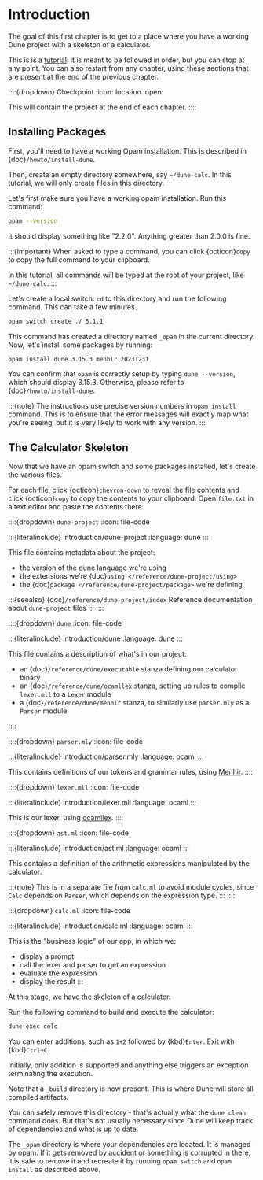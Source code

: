 Introduction
============

The goal of this first chapter is to get to a place where you have a working
Dune project with a skeleton of a calculator.

This is is a [tutorial](https://diataxis.fr/tutorials/): it is meant to be
followed in order, but you can stop at any point. You can also restart from any
chapter, using these sections that are present at the end of the previous
chapter.

::::{dropdown} Checkpoint
:icon: location
:open:

This will contain the project at the end of each chapter.
::::

## Installing Packages

First, you'll need to have a working Opam installation. This is described in
{doc}`/howto/install-dune`.

Then, create an empty directory somewhere, say `~/dune-calc`. In this tutorial,
we will only create files in this directory.

Let's first make sure you have a working opam installation. Run this command:

```sh
opam --version
```

It should display something like "2.2.0". Anything greater than 2.0.0 is fine.

:::{important}
When asked to type a command, you can click {octicon}`copy` to copy the full
command to your clipboard.

In this tutorial, all commands will be typed at the root of your project, like
`~/dune-calc`.
:::

Let's create a local switch: `cd` to this directory and run the following command.
This can take a few minutes.

```sh
opam switch create ./ 5.1.1
```

This command has created a directory named `_opam` in the current directory.
Now, let's install some packages by running:

```sh
opam install dune.3.15.3 menhir.20231231
```

You can confirm that `opam` is correctly setup by typing `dune --version`,
which should display 3.15.3. Otherwise, please refer to
{doc}`/howto/install-dune`.

:::{note}
The instructions use precise version numbers in `opam install` command. This is
to ensure that the error messages will exactly map what you're seeing, but
it is very likely to work with any version.
:::

## The Calculator Skeleton

Now that we have an opam switch and some packages installed, let's create the
various files.

For each file, click {octicon}`chevron-down` to reveal the file contents and
click {octicon}`copy` to copy the contents to your clipboard. Open `file.txt`
in a text editor and paste the contents there.

::::{dropdown} `dune-project`
:icon: file-code

:::{literalinclude} introduction/dune-project
:language: dune
:::

This file contains metadata about the project:

- the version of the dune language we're using
- the extensions we're {doc}`using </reference/dune-project/using>`
- the {doc}`package </reference/dune-project/package>` we're defining

:::{seealso}
{doc}`/reference/dune-project/index`
  Reference documentation about `dune-project` files
:::
::::

::::{dropdown} `dune`
:icon: file-code

:::{literalinclude} introduction/dune
:language: dune
:::

This file contains a description of what's in our project:

- an {doc}`/reference/dune/executable` stanza defining our calculator binary
- an {doc}`/reference/dune/ocamllex` stanza, setting up rules to compile
  `lexer.mll` to a `Lexer` module
- a {doc}`/reference/dune/menhir` stanza, to similarly use `parser.mly` as a `Parser` module

::::

::::{dropdown} `parser.mly`
:icon: file-code

:::{literalinclude} introduction/parser.mly
:language: ocaml
:::

This contains definitions of our tokens and grammar rules, using
[Menhir](https://gallium.inria.fr/~fpottier/menhir/).
::::

::::{dropdown} `lexer.mll`
:icon: file-code

:::{literalinclude} introduction/lexer.mll
:language: ocaml
:::

This is our lexer, using [ocamllex](https://ocaml.org/manual/5.2/lexyacc.html).
::::

::::{dropdown} `ast.ml`
:icon: file-code

:::{literalinclude} introduction/ast.ml
:language: ocaml
:::

This contains a definition of the arithmetic expressions manipulated by the calculator.

:::{note}
This is in a separate file from `calc.ml` to avoid module cycles, since `Calc`
depends on `Parser`, which depends on the expression type.
:::
::::

:::{dropdown} `calc.ml`
:icon: file-code

:::{literalinclude} introduction/calc.ml
:language: ocaml
:::

This is the "business logic" of our app, in which we:
- display a prompt
- call the lexer and parser to get an expression
- evaluate the expression
- display the result
:::

At this stage, we have the skeleton of a calculator.

Run the following command to build and execute the calculator:

```sh
dune exec calc
```

You can enter additions, such as `1+2` followed by {kbd}`Enter`.
Exit with {kbd}`Ctrl+C`.

Initially, only addition is supported and anything else triggers an
exception terminating the execution.

Note that a `_build` directory is now present. This is where Dune will store
all compiled artifacts.

You can safely remove this directory - that's actually what the `dune clean`
command does. But that's not usually necessary since Dune will keep track of
dependencies and what is up to date.

The `_opam` directory is where your dependencies are located. It is managed by
opam. If it gets removed by accident or something is corrupted in there, it is
safe to remove it and recreate it by running `opam switch` and `opam install`
as described above.
